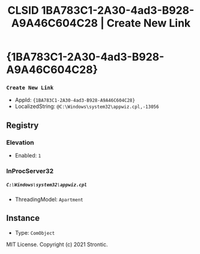 ﻿---
title: "CLSID 1BA783C1-2A30-4ad3-B928-A9A46C604C28 | Create New Link"
excerpt: What is COM-Object CLSID 1BA783C1-2A30-4ad3-B928-A9A46C604C28?
---

# {1BA783C1-2A30-4ad3-B928-A9A46C604C28}

### `Create New Link`
* AppId: `{1BA783C1-2A30-4ad3-B928-A9A46C604C28}`
* LocalizedString: `@C:\Windows\system32\appwiz.cpl,-13056`

## Registry


### Elevation

* Enabled: `1`

### InProcServer32

##### `C:\Windows\system32\appwiz.cpl`
* ThreadingModel: `Apartment`

## Instance

* Type: `ComObject`

MIT License. Copyright (c) 2021 Strontic.


